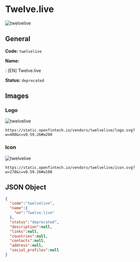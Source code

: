 
# Twelve.live 
![twelvelive](https://static.openfintech.io/vendors/twelvelive/logo.svg?w=400&c=v0.59.26#w200)  

## General 
 
**Code:** `twelvelive` 
 
**Name:** 
 
:	[EN] Twelve.live 
 
**Status:** `deprecated` 
 

## Images 

### Logo 
 
![twelvelive](https://static.openfintech.io/vendors/twelvelive/logo.svg?w=400&c=v0.59.26#w200)  

```
https://static.openfintech.io/vendors/twelvelive/logo.svg?w=400&c=v0.59.26#w200
```  

### Icon 
 
![twelvelive](https://static.openfintech.io/vendors/twelvelive/icon.svg?w=278&c=v0.59.26#w100)  

```
https://static.openfintech.io/vendors/twelvelive/icon.svg?w=278&c=v0.59.26#w100
```  

## JSON Object 

```json
{
  "code":"twelvelive",
  "name":{
    "en":"Twelve.live"
  },
  "status":"deprecated",
  "description":null,
  "links":null,
  "countries":null,
  "contacts":null,
  "address":null,
  "social_profiles":null
}
```  

